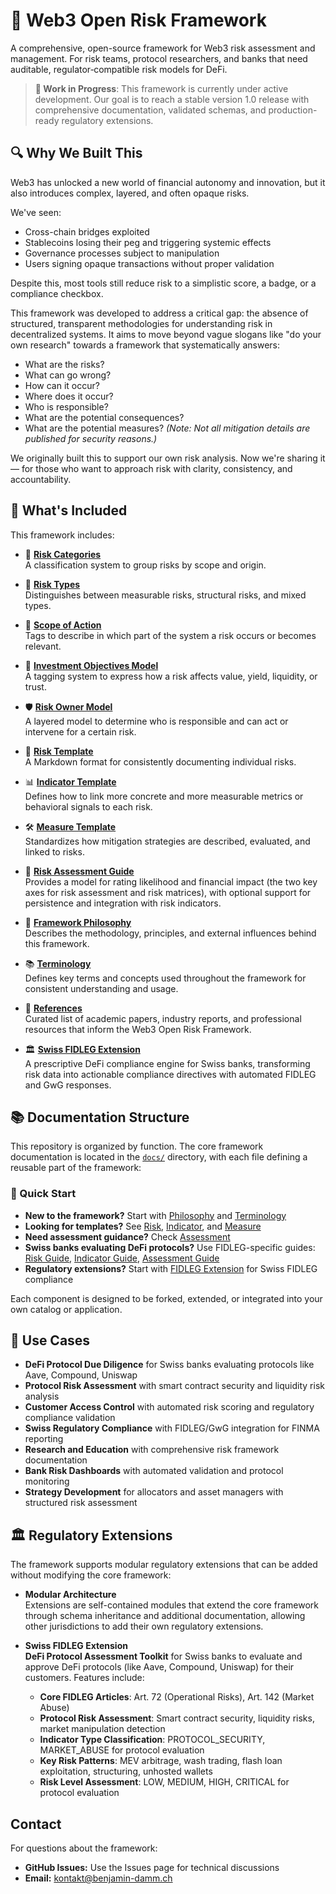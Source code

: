 # 🗻 Web3 Open Risk Framework

A comprehensive, open-source framework for Web3 risk assessment and management. 
For risk teams, protocol researchers, and banks that need auditable, regulator‑compatible risk models for DeFi.

> **🚧 Work in Progress**: This framework is currently under active development. Our goal is to reach a stable version 1.0 release with comprehensive documentation, validated schemas, and production-ready regulatory extensions.

## 🔍 Why We Built This

Web3 has unlocked a new world of financial autonomy and innovation, but it also introduces complex, layered, and often opaque risks.

We've seen:
- Cross-chain bridges exploited
- Stablecoins losing their peg and triggering systemic effects
- Governance processes subject to manipulation
- Users signing opaque transactions without proper validation

Despite this, most tools still reduce risk to a simplistic score, a badge, or a compliance checkbox.

This framework was developed to address a critical gap: the absence of structured, transparent methodologies for understanding risk in decentralized systems. It aims to move beyond vague slogans like "do your own research" towards a framework that systematically answers:

- What are the risks?
- What can go wrong?
- How can it occur?
- Where does it occur?
- Who is responsible?
- What are the potential consequences?
- What are the potential measures? *(Note: Not all mitigation details are published for security reasons.)*

We originally built this to support our own risk analysis. Now we're sharing it — for those who want to approach risk with clarity, consistency, and accountability.

## 🧱 What's Included

This framework includes:

- 📂 **[Risk Categories](./docs/categories.md)**  
  A classification system to group risks by scope and origin.

- 🧮 **[Risk Types](./docs/types.md)**  
  Distinguishes between measurable risks, structural risks, and mixed types.

- 🔁 **[Scope of Action](./docs/scopes.md)**  
  Tags to describe in which part of the system a risk occurs or becomes relevant.

- 🎯 **[Investment Objectives Model](./docs/objectives.md)**  
  A tagging system to express how a risk affects value, yield, liquidity, or trust.

- 🛡 **[Risk Owner Model](./docs/owners.md)**  
  A layered model to determine who is responsible and can act or intervene for a certain risk.

- 🧾 **[Risk Template](./docs/risk.md)**  
  A Markdown format for consistently documenting individual risks.

- 📊 **[Indicator Template](./docs/indicator.md)**  
  Defines how to link more concrete and more measurable metrics or behavioral signals to each risk.

- 🛠 **[Measure Template](./docs/measure.md)**  
  Standardizes how mitigation strategies are described, evaluated, and linked to risks.

- 🫆 **[Risk Assessment Guide](./docs/assessment.md)**  
  Provides a model for rating likelihood and financial impact (the two key axes for risk assessment and risk matrices), with optional support for persistence and integration with risk indicators.

- 📖 **[Framework Philosophy](./docs/philosophy.md)**  
  Describes the methodology, principles, and external influences behind this framework.

- 📚 **[Terminology](./docs/terminology.md)**  
  Defines key terms and concepts used throughout the framework for consistent understanding and usage.

- 📖 **[References](./docs/references.md)**  
  Curated list of academic papers, industry reports, and professional resources that inform the Web3 Open Risk Framework.

- 🏛️ **[Swiss FIDLEG Extension](./extensions/fidleg/)**  
  A prescriptive DeFi compliance engine for Swiss banks, transforming risk data into actionable compliance directives with automated FIDLEG and GwG responses.

## 📚 Documentation Structure

This repository is organized by function. The core framework documentation is located in the [`docs/`](./docs/) directory, with each file defining a reusable part of the framework:

### 📖 Quick Start
- **New to the framework?** Start with [Philosophy](./docs/philosophy.md) and [Terminology](./docs/terminology.md)
- **Looking for templates?** See [Risk](./docs/risk.md), [Indicator](./docs/indicator.md), and [Measure](./docs/measure.md)
- **Need assessment guidance?** Check [Assessment](./docs/assessment.md)
- **Swiss banks evaluating DeFi protocols?** Use FIDLEG-specific guides: [Risk Guide](./extensions/fidleg/docs/risk.fidleg.md), [Indicator Guide](./extensions/fidleg/docs/indicator.fidleg.md), [Assessment Guide](./extensions/fidleg/docs/assessment.fidleg.md)
- **Regulatory extensions?** Start with [FIDLEG Extension](./extensions/fidleg/) for Swiss FIDLEG compliance

Each component is designed to be forked, extended, or integrated into your own catalog or application.

## 🧰 Use Cases

- **DeFi Protocol Due Diligence** for Swiss banks evaluating protocols like Aave, Compound, Uniswap
- **Protocol Risk Assessment** with smart contract security and liquidity risk analysis
- **Customer Access Control** with automated risk scoring and regulatory compliance validation
- **Swiss Regulatory Compliance** with FIDLEG/GwG integration for FINMA reporting
- **Research and Education** with comprehensive risk framework documentation
- **Bank Risk Dashboards** with automated validation and protocol monitoring
- **Strategy Development** for allocators and asset managers with structured risk assessment

## 🏛️ Regulatory Extensions

The framework supports modular regulatory extensions that can be added without modifying the core framework:

- **Modular Architecture**  
  Extensions are self-contained modules that extend the core framework through schema inheritance and additional documentation, allowing other jurisdictions to add their own regulatory extensions.

- **Swiss FIDLEG Extension**  
  **DeFi Protocol Assessment Toolkit** for Swiss banks to evaluate and approve DeFi protocols (like Aave, Compound, Uniswap) for their customers. Features include:
  - **Core FIDLEG Articles**: Art. 72 (Operational Risks), Art. 142 (Market Abuse)
  - **Protocol Risk Assessment**: Smart contract security, liquidity risks, market manipulation detection
  - **Indicator Type Classification**: PROTOCOL_SECURITY, MARKET_ABUSE for protocol evaluation
  - **Key Risk Patterns**: MEV arbitrage, wash trading, flash loan exploitation, structuring, unhosted wallets
  - **Risk Level Assessment**: LOW, MEDIUM, HIGH, CRITICAL for protocol evaluation

## Contact

For questions about the framework:

- **GitHub Issues:** Use the Issues page for technical discussions
- **Email:** kontakt@benjamin-damm.ch
